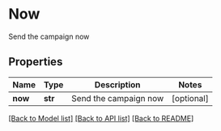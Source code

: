 # Now

Send the campaign now
## Properties
Name | Type | Description | Notes
------------ | ------------- | ------------- | -------------
**now** | **str** | Send the campaign now | [optional] 

[[Back to Model list]](../README.md#documentation-for-models) [[Back to API list]](../README.md#documentation-for-api-endpoints) [[Back to README]](../README.md)


